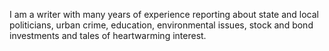 I am a writer with many years of experience reporting about state and local politicians, urban crime, education, environmental issues, stock and bond investments and tales of heartwarming interest.
